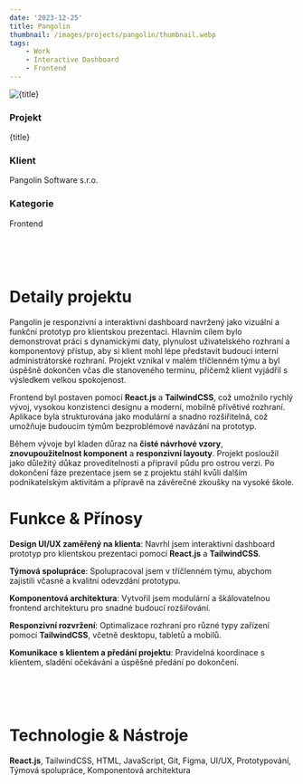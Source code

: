 ```yaml
---
date: '2023-12-25'
title: Pangolin
thumbnail: /images/projects/pangolin/thumbnail.webp
tags:
    - Work
    - Interactive Dashboard
    - Frontend
---
```


<img src="/images/projects/pangolin/thumbnail.webp" alt={title} class="w-full h-80 object-cover mb-4 rounded-lg" />

<div class="bg-neutral-900 flex flex-wrap gap-y-8 gap-x-20 justify-between px-8 py-6 rounded-lg xs:px-24">
    <div>
        <h3 class="!m-0 !mb-1 !font-semibold">Projekt</h3>
        <p class="!m-0">{title}</p>
    </div>
    <div>
        <h3 class="!m-0 !mb-1 !font-semibold">Klient</h3>
        <p class="!m-0">Pangolin Software s.r.o.</p>
    </div>
    <div>
        <h3 class="!m-0 !mb-1 !font-semibold">Kategorie</h3>
        <p class="!m-0">Frontend</p>
    </div>
</div>

<br />
<br />
<br />

# Detaily projektu

Pangolin je responzivní a interaktivní dashboard navržený jako vizuální a funkční prototyp pro klientskou prezentaci. Hlavním cílem bylo demonstrovat práci s dynamickými daty, plynulost uživatelského rozhraní a komponentový přístup, aby si klient mohl lépe představit budoucí interní administrátorské rozhraní. Projekt vznikal v malém tříčlenném týmu a byl úspěšně dokončen včas dle stanoveného termínu, přičemž klient vyjádřil s výsledkem velkou spokojenost.

Frontend byl postaven pomocí **React.js** a **TailwindCSS**, což umožnilo rychlý vývoj, vysokou konzistenci designu a moderní, mobilně přívětivé rozhraní. Aplikace byla strukturována jako modulární a snadno rozšiřitelná, což umožňuje budoucím týmům bezproblémové navázání na prototyp.

Během vývoje byl kladen důraz na **čisté návrhové vzory**, **znovupoužitelnost komponent** a **responzivní layouty**. Projekt posloužil jako důležitý důkaz proveditelnosti a připravil půdu pro ostrou verzi. Po dokončení fáze prezentace jsem se z projektu stáhl kvůli dalším podnikatelským aktivitám a přípravě na závěrečné zkoušky na vysoké škole.

# Funkce & Přínosy

**Design UI/UX zaměřený na klienta**: Navrhl jsem interaktivní dashboard prototyp pro klientskou prezentaci pomocí **React.js** a **TailwindCSS**.

**Týmová spolupráce**: Spolupracoval jsem v tříčlenném týmu, abychom zajistili včasné a kvalitní odevzdání prototypu.

**Komponentová architektura**: Vytvořil jsem modulární a škálovatelnou frontend architekturu pro snadné budoucí rozšiřování.

**Responzivní rozvržení**: Optimalizace rozhraní pro různé typy zařízení pomocí **TailwindCSS**, včetně desktopu, tabletů a mobilů.

**Komunikace s klientem a předání projektu**: Pravidelná koordinace s klientem, sladění očekávání a úspěšné předání po dokončení.

<br />
<br />
<br />

# Technologie & Nástroje

**React.js**, TailwindCSS, HTML, JavaScript, Git, Figma, UI/UX, Prototypování, Týmová spolupráce, Komponentová architektura

